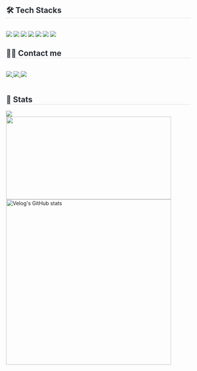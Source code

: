 <div style="text-align: left;">
    <h2 style="border-bottom: 1px solid #d8dee4; color: #282d33;"> 🛠️ Tech Stacks </h2> <br> 
    <div style="margin: ; text-align: left;" "text-align: left;"> <img src="https://img.shields.io/badge/Java-007396?style=flat-square&logo=Java&logoColor=white">
          <img src="https://img.shields.io/badge/Spring-6DB33F?style=flat-square&logo=Spring&logoColor=white">
          <img src="https://img.shields.io/badge/Spring Boot-6DB33F?style=flat-square&logo=Spring Boot&logoColor=white">
          <img src="https://img.shields.io/badge/Amazon AWS-232F3E?style=flat-square&logo=Amazon AWS&logoColor=white">
          <img src="https://img.shields.io/badge/MySQL-4479A1?style=flat-square&logo=MySQL&logoColor=white">
          <img src="https://img.shields.io/badge/Docker-2496ED?style=flat-square&logo=Docker&logoColor=white">
          <img src="https://img.shields.io/badge/Github-181717?style=flat-square&logo=Github&logoColor=white">
          </div>
    </div>
    <div style="text-align: left;">
    <h2 style="border-bottom: 1px solid #d8dee4; color: #282d33;"> 🧑‍💻 Contact me </h2> <br> 
    <div style="text-align: left;"> <a href=https://velog.io/@ansgkdud/posts> <img src="https://img.shields.io/badge/Velog-20C997?style=flat-square&logo=Velog&logoColor=white&link=https://velog.io/@ansgkdud/posts"> </a>
         <a href=mailto:chrismhy@ewhain.net> <img src="https://img.shields.io/badge/Gmail-EA4335?style=flat-square&logo=Gmail&logoColor=white&link=mailto:chrismhy@ewhain.net"> </a>
         <a href=https://www.instagram.com/munasuddk/> <img src="https://img.shields.io/badge/Instagram-E4405F?style=flat-square&logo=Instagram&logoColor=white&link=https://www.instagram.com/munasuddk/"> </a>
          </div>  <br> 
    <div style="text-align: left;">  </div> 
    </div>
    <div style="text-align: left;"> 
    <h2 style="border-bottom: 1px solid #d8dee4; color: #282d33;"> 🏅 Stats </h2> <div style="text-align: left;"> <img src="https://github-readme-stats.vercel.app/api?username=gkdudans&bg_color=180,00000000,&title_color=000000&text_color=000000"
         /> </div> 
    </div>
    
<a href="https://github.com/devxb/gitanimals">
  <img
    src="https://render.gitanimals.org/farms/gkdudans"
    width="450"
    height="225"
  />
</a>

<a href="https://velog.io/@ansgkdud">
  <img 
    src="https://velog-readme-stats.vercel.app/api/list?name=ansgkdud" 
    style="width:450px; height:auto;" 
    alt="Velog's GitHub stats"
  />
</a>
